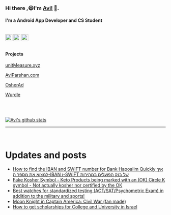 
<!--
**avipars/avipars** is a ✨ _special_ ✨ repository because its `README.md` (this file) appears on your GitHub profile.

Here are some ideas to get you started:

- 🔭 I’m currently working on ...
- 🌱 I’m currently learning ...
- 👯 I’m looking to collaborate on ...
- 🤔 I’m looking for help with ...
- 💬 Ask me about ...
- 📫 How to reach me: ...
- 😄 Pronouns: ...
- ⚡ Fun fact: ...
-->

### Hi there ,😄I'm [Avi!](https://www.aviparshan.com/?utm_source=ghb) 👋.  
#### I'm a Android App Developer and CS Student

<br/>
<a href="https://twitter.com/aviinfinity">
  <img align="left" alt="Twitter" width="22px" src="https://cdn.jsdelivr.net/npm/simple-icons@v3/icons/twitter.svg" />
</a>
<a href="https://www.linkedin.com/in/aviparshan/">
  <img align="left" alt="Linkedin" width="22px" src="https://cdn.jsdelivr.net/npm/simple-icons@v3/icons/linkedin.svg" />
</a>
<a href="https://www.instagram.com/aviparshan/">
  <img align="left" alt="Instagram" width="22px" src="https://cdn.jsdelivr.net/npm/simple-icons@v3/icons/instagram.svg" />
</a>

<br />

<br />



#### Projects

[unitMeasure.xyz](https://www.unitmeasure.xyz/?utm_source=ghb)


[AviParshan.com](https://www.aviparshan.com/?utm_source=ghb)

[OsherAd](https://aviparshan.com/OsherAd/?utm_source=ghb)

[Wurdle](https://avipars.github.io/WordleOSS/?utm_source=ghb)

<br /> 


<br />

[![Avi's github stats](https://github-readme-stats.vercel.app/api?username=avipars)](https://github.com/anuraghazra/github-readme-stats)


*************

<br />

# Updates and posts
<!-- BLOG-POST-LIST:START -->
- [How to find the IBAN and SWIFT number for Bank Hapoalim Quickly  איך למצוא את מספר ה-IBAN ו-SWIFT של בנק הפועלים במהירות](http://sales.aviparshan.com/2022/06/how-to-find-iban-and-swift-number-for.html)
- [Fake Kosher Symbol - Keto Products being marked with an &lpar;OK&rpar; Circle K symbol - Not actually kosher nor certified by the OK](http://sales.aviparshan.com/2022/05/keto-products-being-marked-with-circle.html)
- [Best watches for standardized testing &lpar;ACT/SAT/Psychometric Exam&rpar; in addition to the military and sports!](http://sales.aviparshan.com/2022/05/best-watches-for-standardized-testing.html)
- [Moon Knight in Captain America: Civil War &lpar;fan made&rpar;](https://www.youtube.com/watch?v=ftIeDLEureY)
- [How to get scholarships for College and University in Israel](https://aviparshan.medium.com/how-to-get-scholarships-for-college-and-university-in-israel-41443dadbf77?source=rss-aa2514e75b06------2)
<!-- BLOG-POST-LIST:END -->

